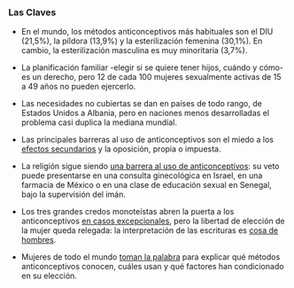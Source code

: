 
### Las Claves

- En el mundo, los métodos anticonceptivos más habituales son el DIU (21,5%), la píldora (13,9%) y la esterilización femenina (30,1%). En cambio, la esterilización masculina es muy minoritaria (3,7%).

- La planificación familiar -elegir si se quiere tener hijos, cuándo y cómo- es un derecho, pero 12 de cada 100 mujeres sexualmente activas de 15 a 49 años no pueden ejercerlo.

- Las necesidades no cubiertas se dan en países de todo rango, de Estados Unidos a Albania, pero en naciones menos desarrolladas el problema casi duplica la mediana mundial.

- Las principales barreras al uso de anticonceptivos son el miedo a los [efectos secundarios](/anticonceptivos/datos-uso-barreras/#barreras) y la oposición, propia o impuesta.

- La religión sigue siendo [una barrera al uso de anticonceptivos](/anticonceptivos/religion/): su veto puede presentarse en una consulta ginecológica en Israel, en una farmacia de México o en una clase de educación sexual en Senegal, bajo la supervisión del imán.

- Los tres grandes credos monoteístas abren la puerta a los anticonceptivos [en casos excepcionales](/anticonceptivos/religion/#permiso-concedido-a-veces-por-motivos-de-salud), pero la libertad de elección de la mujer queda relegada: la interpretación de las escrituras es [cosa de hombres](/anticonceptivos/religion/#los-hombres-interpretan-las-leyes-de-dios).

- Mujeres de todo el mundo [toman la palabra](/anticonceptivos/testimonios-de-mujeres/) para explicar qué métodos anticonceptivos conocen, cuáles usan y qué factores han condicionado en su elección.